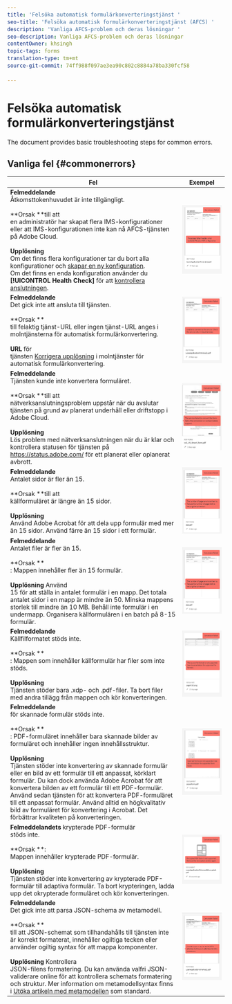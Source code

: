 ```yaml
---
title: 'Felsöka automatisk formulärkonverteringstjänst '
seo-title: 'Felsöka automatisk formulärkonverteringstjänst (AFCS) '
description: 'Vanliga AFCS-problem och deras lösningar '
seo-description: Vanliga AFCS-problem och deras lösningar
contentOwner: khsingh
topic-tags: forms
translation-type: tm+mt
source-git-commit: 74ff988f097ae3ea90c802c8884a78ba330fcf58

---
```



# Felsöka automatisk formulärkonverteringstjänst


<!--The article provides information on installation, configuration and administration issues that may arise in an Automated Forms Conversion Service production environment. --> The document  provides basic troubleshooting steps for common errors.

## Vanliga fel {#commonerrors}

| Fel | Exempel |
|--- |--- |
| **Felmeddelande** <br> Åtkomsttokenhuvudet är inte tillgängligt. <br><br>**Orsak **till att<br>en administratör har skapat flera IMS-konfigurationer eller att IMS-konfigurationen inte kan nå AFCS-tjänsten på Adobe Cloud.<br><br>**Upplösning** <br> Om det finns flera konfigurationer tar du bort alla konfigurationer och [skapar en ny konfiguration](configure-service.md#obtainpubliccertificates). <br> Om det finns en enda konfiguration använder du **[!UICONTROL Health Check]** för att [kontrollera anslutningen](configure-service.md#createintegrationoption). | ![Åtkomsttokenhuvudet är inte tillgängligt](assets/invalid-ims-configuration.png) |
| **Felmeddelande** <br> Det gick inte att ansluta till tjänsten.  <br><br>**Orsak **<br>till felaktig tjänst-URL eller ingen tjänst-URL anges i molntjänsterna för automatisk formulärkonvertering.<br><br>**URL** för <br> tjänsten [Korrigera upplösning](configure-service.md#configure-the-cloud-service) i molntjänster för automatisk formulärkonvertering. | ![Det går inte att ansluta till tjänsten.](assets/wrong-endpoint-configured.png) |
| **Felmeddelande** <br> Tjänsten kunde inte konvertera formuläret.  <br><br>**Orsak **till att<br>nätverksanslutningsproblem uppstår när du avslutar tjänsten på grund av planerat underhåll eller driftstopp i Adobe Cloud.<br><br>**Upplösning** <br> Lös problem med nätverksanslutningen när du är klar och kontrollera statusen för tjänsten på https://status.adobe.com/ för ett planerat eller oplanerat avbrott. | ![Det går inte att ansluta till tjänsten.](assets/service-failure.png) |
| **Felmeddelande** <br> Antalet sidor är fler än 15.  <br><br>**Orsak **till att<br>källformuläret är längre än 15 sidor.<br><br>**Upplösning** <br> Använd Adobe Acrobat för att dela upp formulär med mer än 15 sidor. Använd färre än 15 sidor i ett formulär. | ![Det går inte att ansluta till tjänsten.](assets/number-of-pages.png) |
| **Felmeddelande** <br> Antalet filer är fler än 15.  <br><br>**Orsak **<br>: Mappen innehåller fler än 15 formulär.<br><br>**Upplösning** Använd <br> 15 för att ställa in antalet formulär i en mapp. Det totala antalet sidor i en mapp är mindre än 50. Minska mappens storlek till mindre än 10 MB. Behåll inte formulär i en undermapp. Organisera källformulären i en batch på 8-15 formulär. | ![Det går inte att ansluta till tjänsten.](assets/number-of-pages.png) |
| **Felmeddelande** <br> Källfilformatet stöds inte.  <br><br>**Orsak **<br>: Mappen som innehåller källformulär har filer som inte stöds.<br><br>**Upplösning** <br> Tjänsten stöder bara .xdp- och .pdf-filer. Ta bort filer med andra tillägg från mappen och kör konverteringen. | ![Det går inte att ansluta till tjänsten.](assets/unsupported-file-formats.png) |
| **Felmeddelande**<br> för skannade formulär stöds inte.  <br><br>**Orsak **<br>: PDF-formuläret innehåller bara skannade bilder av formuläret och innehåller ingen innehållsstruktur.<br><br>**Upplösning** <br> Tjänsten stöder inte konvertering av skannade formulär eller en bild av ett formulär till ett anpassat, körklart formulär. Du kan dock använda Adobe Acrobat för att konvertera bilden av ett formulär till ett PDF-formulär. Använd sedan tjänsten för att konvertera PDF-formuläret till ett anpassat formulär. Använd alltid en högkvalitativ bild av formuläret för konvertering i Acrobat. Det förbättrar kvaliteten på konverteringen. | ![Det går inte att ansluta till tjänsten.](assets/scanned-forms-error.png) |
| **Felmeddelandets** krypterade PDF-formulär <br> stöds inte.  <br><br>**Orsak **:<br>Mappen innehåller krypterade PDF-formulär.<br><br>**Upplösning** <br> Tjänsten stöder inte konvertering av krypterade PDF-formulär till adaptiva formulär. Ta bort krypteringen, ladda upp det okrypterade formuläret och kör konverteringen. | ![Det går inte att ansluta till tjänsten.](assets/secured-pdf-form.png) |
| **Felmeddelande** <br> Det gick inte att parsa JSON-schema av metamodell.  <br><br>**Orsak **<br>till att JSON-schemat som tillhandahålls till tjänsten inte är korrekt formaterat, innehåller ogiltiga tecken eller använder ogiltig syntax för att mappa komponenter.<br><br>**Upplösning** Kontrollera <br> JSON-filens formatering. Du kan använda valfri JSON-validerare online för att kontrollera schemats formatering och struktur. Mer information om metamodellsyntax finns i [Utöka artikeln med metamodellen](extending-the-default-meta-model.md) som standard. | ![Det går inte att ansluta till tjänsten.](assets/invalid-meta-model-schema.png) |
